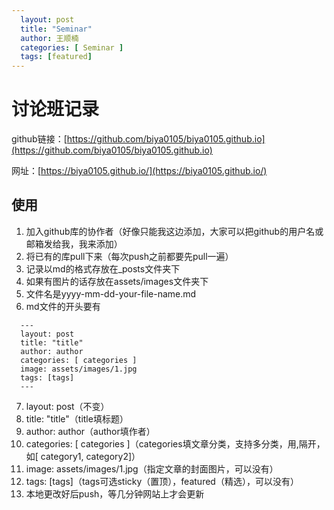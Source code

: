 ```yaml
---
  layout: post
  title: "Seminar"
  author: 王顺楠
  categories: [ Seminar ]
  tags: [featured]
---
```


# 讨论班记录

github链接：[https://github.com/biya0105/biya0105.github.io](https://github.com/biya0105/biya0105.github.io)

网址：[https://biya0105.github.io/](https://biya0105.github.io/)

## 使用

1. 加入github库的协作者（好像只能我这边添加，大家可以把github的用户名或邮箱发给我，我来添加）
2. 将已有的库pull下来（每次push之前都要先pull一遍）
3. 记录以md的格式存放在_posts文件夹下
4. 如果有图片的话存放在assets/images文件夹下
5. 文件名是yyyy-mm-dd-your-file-name.md
6. md文件的开头要有
 ```
   ---
   layout: post
   title: "title"
   author: author
   categories: [ categories ]
   image: assets/images/1.jpg
   tags: [tags]
   ---
 ```
7. layout: post（不变）
8. title:  "title"（title填标题）
9. author: author（author填作者）
10. categories: [ categories ]（categories填文章分类，支持多分类，用,隔开，如[ category1, category2]）
11. image: assets/images/1.jpg（指定文章的封面图片，可以没有）
12. tags: [tags]（tags可选sticky（置顶），featured（精选），可以没有）
13. 本地更改好后push，等几分钟网站上才会更新
